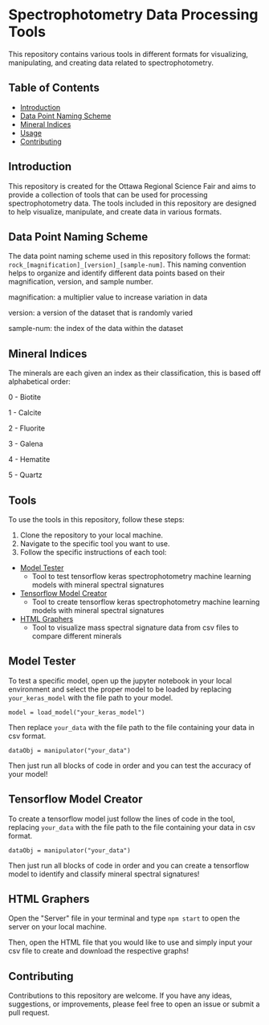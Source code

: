 # Spectrophotometry Data Processing Tools

This repository contains various tools in different formats for visualizing, manipulating, and creating data related to spectrophotometry.

## Table of Contents

- [Introduction](#introduction)
- [Data Point Naming Scheme](#data-point-naming-scheme)
- [Mineral Indices](#mineral-indices)
- [Usage](#usage)
- [Contributing](#contributing)

## Introduction

This repository is created for the Ottawa Regional Science Fair and aims to provide a collection of tools that can be used for processing spectrophotometry data. The tools included in this repository are designed to help visualize, manipulate, and create data in various formats.

## Data Point Naming Scheme

The data point naming scheme used in this repository follows the format: `rock_[magnification]_[version]_[sample-num]`. This naming convention helps to organize and identify different data points based on their magnification, version, and sample number.

magnification: a multiplier value to increase variation in data

version: a version of the dataset that is randomly varied

sample-num: the index of the data within the dataset

## Mineral Indices

The minerals are each given an index as their classification, this is based off alphabetical order:

0 - Biotite

1 - Calcite

2 - Fluorite

3 - Galena

4 - Hematite

5 - Quartz

## Tools

To use the tools in this repository, follow these steps:

1. Clone the repository to your local machine.
2. Navigate to the specific tool you want to use.
3. Follow the specific instructions of each tool:

- [Model Tester](#model-tester)
  - Tool to test tensorflow keras spectrophotometry machine learning models with mineral spectral signatures
- [Tensorflow Model Creator](#tensorflow-model-creator)
  - Tool to create tensorflow keras spectrophotometry machine learning models with mineral spectral signatures
- [HTML Graphers](#html-graphers)
  - Tool to visualize mass spectral signature data from csv files to compare different minerals

## Model Tester

To test a specific model, open up the jupyter notebook in your local environment and select the proper model to be loaded by replacing `your_keras_model` with the file path to your model.

```
model = load_model("your_keras_model")
```

Then replace `your_data` with the file path to the file containing your data in csv format.

```
dataObj = manipulator("your_data")
```

Then just run all blocks of code in order and you can test the accuracy of your model!

## Tensorflow Model Creator

To create a tensorflow model just follow the lines of code in the tool, replacing `your_data` with the file path to the file containing your data in csv format.

```
dataObj = manipulator("your_data")
```

Then just run all blocks of code in order and you can create a tensorflow model to identify and classify mineral spectral signatures!

## HTML Graphers

Open the "Server" file in your terminal and type `npm start` to open the server on your local machine.

Then, open the HTML file that you would like to use and simply input your csv file to create and download the respective graphs!

## Contributing

Contributions to this repository are welcome. If you have any ideas, suggestions, or improvements, please feel free to open an issue or submit a pull request.
